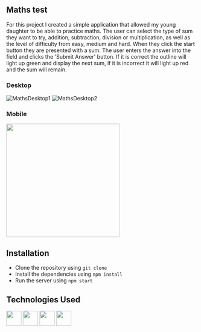 ## Maths test

For this project I created a simple application that allowed my young daughter to be able to practice maths. The user can select the type of sum they want to try, addition, subtraction, division or multiplication, as well as the level of difficulty from easy, medium and hard. When they click the start button they are presented with a sum. The user enters the answer into the field and clicks the 'Submit Answer' button. If it is correct the outline will light up green and display the next sum, if it is incorrect it will light up red and the sum will remain.

### Desktop
![MathsDesktop1](https://github.com/EoghainOB/Maths_Test/assets/110406695/aa96b9be-1a2d-44fb-812d-788632e96d8d)
![MathsDesktop2](https://github.com/EoghainOB/Maths_Test/assets/110406695/7743b86f-7a1b-413f-a775-6ac4d23f4d4f)


### Mobile

<img width="300" src="https://github.com/EoghainOB/Maths_Test/assets/110406695/dbb0ca7e-0508-43c0-a562-057956907e7f">


## Installation
- Clone the repository using `git clone`
- Install the dependencies using `npm install`
- Run the server using `npm start`

## Technologies Used
<div>
    <img height=40 src="https://cdn.jsdelivr.net/gh/devicons/devicon/icons/javascript/javascript-original.svg"/>
    <img height=40 src="https://cdn.jsdelivr.net/gh/devicons/devicon/icons/typescript/typescript-original.svg"/>
    <img height=40 src="https://cdn.jsdelivr.net/gh/devicons/devicon/icons/nodejs/nodejs-original.svg" />
    <img height=40 src="https://cdn.jsdelivr.net/gh/devicons/devicon/icons/react/react-original.svg" />
</div>
